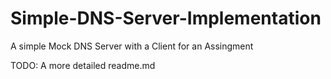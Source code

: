 # Simple-DNS-Server-Implementation
A simple Mock DNS Server with a Client for an Assingment

TODO: A more detailed readme.md

